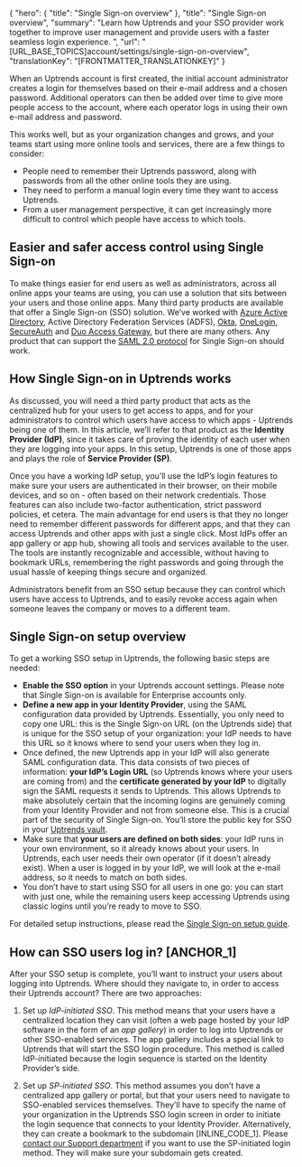 {
  "hero": {
    "title": "Single Sign-on overview"
  },
  "title": "Single Sign-on overview",
  "summary": "Learn how Uptrends and your SSO provider work together to improve user management and provide users with a faster seamless login experience. ",
  "url": "[URL_BASE_TOPICS]account/settings/single-sign-on-overview",
  "translationKey": "[FRONTMATTER_TRANSLATIONKEY]"
}

When an Uptrends account is first created, the initial account administrator creates a login for themselves based on their e-mail address and a chosen password. Additional operators can then be added over time to give more people access to the account, where each operator logs in using their own e-mail address and password.

This works well, but as your organization changes and grows, and your teams start using more online tools and services, there are a few things to consider:

- People need to remember their Uptrends password, along with passwords from all the other online tools they are using.
- They need to perform a manual login every time they want to access Uptrends.
- From a user management perspective, it can get increasingly more difficult to control which people have access to which tools.

## Easier and safer access control using Single Sign-on

To make things easier for end users as well as administrators, across all online apps your teams are using, you can use a solution that sits between your users and those online apps. Many third party products are available that offer a Single Sign-on (SSO) solution. We’ve worked with [Azure Active Directory]([LINK_URL_1]), Active Directory Federation Services (ADFS), [Okta]([LINK_URL_2]), [OneLogin]([LINK_URL_3]), [SecureAuth]([LINK_URL_4]) and [Duo Access Gateway]([LINK_URL_5]), but there are many others. Any product that can support the [SAML 2.0 protocol]([LINK_URL_6]) for Single Sign-on should work.

## How Single Sign-on in Uptrends works

As discussed, you will need a third party product that acts as the centralized hub for your users to get access to apps, and for your administrators to control which users have access to which apps - Uptrends being one of them. In this article, we’ll refer to that product as the **Identity Provider (IdP)**, since it takes care of proving the identity of each user when they are logging into your apps. In this setup, Uptrends is one of those apps and plays the role of **Service Provider (SP)**.

Once you have a working IdP setup, you’ll use the IdP’s login features to make sure your users are authenticated in their browser, on their mobile devices, and so on - often based on their network credentials. Those features can also include two-factor authentication, strict password policies, et cetera. The main advantage for end users is that they no longer need to remember different passwords for different apps, and that they can access Uptrends and other apps with just a single click. Most IdPs offer an app gallery or app hub, showing all tools and services available to the user. The tools are instantly recognizable and accessible, without having to bookmark URLs, remembering the right passwords and going through the usual hassle of keeping things secure and organized.

Administrators benefit from an SSO setup because they can control which users have access to Uptrends, and to easily revoke access again when someone leaves the company or moves to a different team.

## Single Sign-on setup overview

To get a working SSO setup in Uptrends, the following basic steps are needed:

- **Enable the SSO option** in your Uptrends account settings. Please note that Single Sign-on is available for Enterprise accounts only.
- **Define a new app in your Identity Provider**, using the SAML configuration data provided by Uptrends. Essentially, you only need to copy one URL: this is the Single Sign-on URL (on the Uptrends side) that is unique for the SSO setup of your organization: your IdP needs to have this URL so it knows where to send your users when they log in.
- Once defined, the new Uptrends app in your IdP will also generate SAML configuration data. This data consists of two pieces of information: **your IdP’s Login URL** (so Uptrends knows where your users are coming from) and the **certificate generated by your IdP** to digitally sign the SAML requests it sends to Uptrends. This allows Uptrends to make absolutely certain that the incoming logins are genuinely coming from your Identity Provider and not from someone else. This is a crucial part of the security of Single Sign-on. You’ll store the public key for SSO in your [Uptrends vault]([LINK_URL_7]).
- Make sure that **your users are defined on both sides**: your IdP runs in your own environment, so it already knows about your users. In Uptrends, each user needs their own operator (if it doesn’t already exist). When a user is logged in by your IdP, we will look at the e-mail address, so it needs to match on both sides.
- You don’t have to start using SSO for all users in one go: you can start with just one, while the remaining users keep accessing Uptrends using classic logins until you’re ready to move to SSO.

For detailed setup instructions, please read the [Single Sign-on setup guide]([LINK_URL_8]).

## How can SSO users log in? [ANCHOR_1]

After your SSO setup is complete, you’ll want to instruct your users about logging into Uptrends. Where should they navigate to, in order to access their Uptrends account? There are two approaches:

1. Set up *IdP-initiated SSO*. This method means that your users have a centralized location they can visit (often a web page hosted by your IdP software in the form of an *app gallery*) in order to log into Uptrends or other SSO-enabled services. The app gallery includes a special link to Uptrends that will start the SSO login procedure. This method is called IdP-initiated because the login sequence is started on the Identity Provider’s side.

2. Set up *SP-initiated SSO*. This method assumes you don’t have a centralized app gallery or portal, but that your users need to navigate to SSO-enabled services themselves. They’ll have to specify the name of your organization in the Uptrends SSO login screen in order to initiate the login sequence that connects to your Identity Provider. Alternatively, they can create a bookmark to the subdomain [INLINE_CODE_1]. Please [contact our Support department]([LINK_URL_9]) if you want to use the SP-initiated login method. They will make sure your subdomain gets created.
